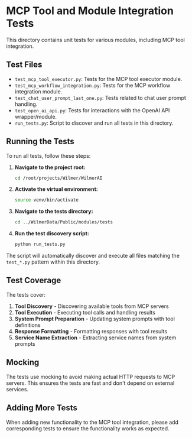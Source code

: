 # MCP Tool and Module Integration Tests

This directory contains unit tests for various modules, including MCP tool integration.

## Test Files

- `test_mcp_tool_executor.py`: Tests for the MCP tool executor module.
- `test_mcp_workflow_integration.py`: Tests for the MCP workflow integration module.
- `test_chat_user_prompt_last_one.py`: Tests related to chat user prompt handling.
- `test_open_ai_api.py`: Tests for interactions with the OpenAI API wrapper/module.
- `run_tests.py`: Script to discover and run all tests in this directory.

## Running the Tests

To run all tests, follow these steps:

1.  **Navigate to the project root:**
    ```bash
    cd /root/projects/Wilmer/WilmerAI
    ```

2.  **Activate the virtual environment:**
    ```bash
    source venv/bin/activate
    ```

3.  **Navigate to the tests directory:**
    ```bash
    cd ../WilmerData/Public/modules/tests
    ```

4.  **Run the test discovery script:**
    ```bash
    python run_tests.py
    ```

The script will automatically discover and execute all files matching the `test_*.py` pattern within this directory.

## Test Coverage

The tests cover:

1. **Tool Discovery** - Discovering available tools from MCP servers
2. **Tool Execution** - Executing tool calls and handling results
3. **System Prompt Preparation** - Updating system prompts with tool definitions
4. **Response Formatting** - Formatting responses with tool results
5. **Service Name Extraction** - Extracting service names from system prompts

## Mocking

The tests use mocking to avoid making actual HTTP requests to MCP servers. This ensures the tests are fast and don't depend on external services.

## Adding More Tests

When adding new functionality to the MCP tool integration, please add corresponding tests to ensure the functionality works as expected. 